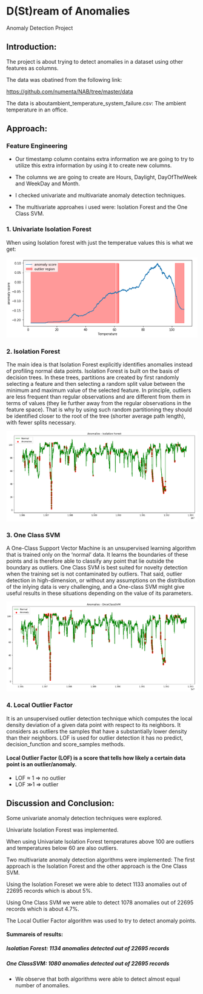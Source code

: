 D(St)ream of Anomalies
==============================

Anomaly Detection Project


## Introduction:
The project is about trying to detect anomalies in a dataset using other features as columns. 

The data was obatined from the following link:

https://github.com/numenta/NAB/tree/master/data

The data is aboutambient_temperature_system_failure.csv: The ambient temperature in an office.

## Approach:

### Feature Engineering
* Our timestamp column contains extra information we are going to try to utilize this extra information by using it to create new columns.


* The columns we are going to create are Hours, Daylight, DayOfTheWeek and WeekDay and Month.

* I checked univariate and multivariate anomaly detection techniques.

* The multivariate approahes i used were: Isolation Forest and the One Class SVM.

### 1. Univariate Isolation Forest
When using Isolation forest with just the temperatue values this is what we get:

![Univariate Isolation Forest](Pictures/univar.PNG)


### 2. Isolation Forest
The main idea is that Isolation Forest explicitly identifies anomalies instead of profiling normal data points. Isolation Forest is built on the basis of decision trees. In these trees, partitions are created by first randomly selecting a feature and then selecting a random split value between the minimum and maximum value of the selected feature.
In principle, outliers are less frequent than regular observations and are different from them in terms of values (they lie further away from the regular observations in the feature space). That is why by using such random partitioning they should be identified closer to the root of the tree (shorter average path length), with fewer splits necessary.

![Isolation Forest](Pictures/Isolation.PNG)

### 3. One Class SVM
A One-Class Support Vector Machine is an unsupervised learning algorithm that is trained only on the ‘normal’ data. It learns the boundaries of these points and is therefore able to classify any point that lie outside the boundary as outliers.
One Class SVM is best suited for novelty detection when the training set is not contaminated by outliers. That said, outlier detection in high-dimension, or without any assumptions on the distribution of the inlying data is very challenging, and a One-class SVM might give useful results in these situations depending on the value of its parameters.

![One Class SVM](Pictures/one-class.PNG)

### 4. Local Outlier Factor
It is an unsupervised outlier detection technique which computes the local density deviation of a given data point with respect to its neighbors. It considers as outliers the samples that have a substantially lower density than their neighbors. LOF is used for outlier detection it has no predict, decision_function and score_samples methods.

#### Local Outlier Factor (LOF) is a score that tells how likely a certain data point is an outlier/anomaly.
* LOF ≈ 1 ⇒ no outlier
* LOF ≫1 ⇒ outlier


## Discussion and Conclusion:
Some univariate anomaly detection techniques were explored.

Univariate Isolation Forest was implemented.

When using Univariate Isolation Forest temperatures above 100 are outliers and temperatures below 60 are also outliers.

Two multivariate anomaly detection algorithms were implemented: The first approach is the Isolation Forest and the other approach is the One Class SVM.

Using the Isolation Foreset we were able to detect 1133 anomalies out of 22695 records which is about 5%.

Using One Class SVM we were able to detect 1078 anomalies out of 22695 records which is about 4.7%.

The Local Outlier Factor algorithm was used to try to detect anomaly points.

#### Summareis of results: 
##### Isolation Forest: 1134 anomalies detected out of 22695 records
##### One ClassSVM: 1080 anomalies detected out of 22695 records

* We observe that both algorithms were able to detect almost equal number of anomalies.


